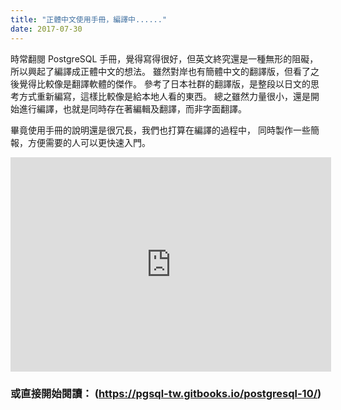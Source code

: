 ```yaml
---
title: "正體中文使用手冊，編譯中......"
date: 2017-07-30
---
```


時常翻閱 PostgreSQL 手冊，覺得寫得很好，但英文終究還是一種無形的阻礙，
所以興起了編譯成正體中文的想法。
雖然對岸也有簡體中文的翻譯版，但看了之後覺得比較像是翻譯軟體的傑作。
參考了日本社群的翻譯版，是整段以日文的思考方式重新編寫，這樣比較像是給本地人看的東西。
總之雖然力量很小，還是開始進行編譯，也就是同時存在著編輯及翻譯，而非字面翻譯。

畢竟使用手冊的說明還是很冗長，我們也打算在編譯的過程中，
同時製作一些簡報，方便需要的人可以更快速入門。

<iframe width='513' height='343' src='https://gitpitch.com/pgsql-tw/twpug-doc/master?grs=github&t=white' frameborder='0' allowfullscreen></iframe>

### 或直接開始閱讀： (https://pgsql-tw.gitbooks.io/postgresql-10/)
